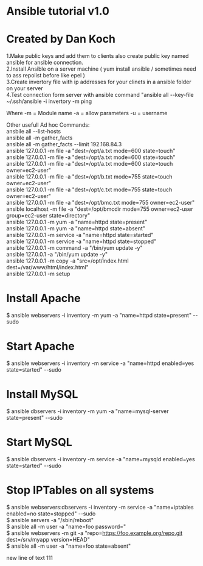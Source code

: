 # Ansible tutorial v1.0
# Created by Dan Koch

1.Make public keys and add them to clients also create public key named ansible for ansible connection. <br />
2.Install Ansible on a server machine ( yum install ansible / sometimes need to ass repolist before like epel ) <br />
3.Create invertory file with ip addresses for your clinets in a ansible folder on your server<br />
4.Test connection form server with ansible command "ansible all --key-file ~/.ssh/ansible -i invertory -m ping<br />
    
Where
-m = Module name
-a = allow parameters
-u = username

Other usefull Ad hoc Commands: <br />
ansbile all --list-hosts <br />
ansible all -m gather_facts <br />
ansible all -m gather_facts --limit 192.168.84.3<br />
ansible 127.0.0.1 -m file -a "dest=/opt/a.txt mode=600 state=touch"<br />
ansible 127.0.0.1 -m file -a "dest=/opt/a.txt mode=600 state=touch"<br />
ansible 127.0.0.1 -m file -a "dest=/opt/a.txt mode=600 state=touch owner=ec2-user"<br />
ansible 127.0.0.1 -m file -a "dest=/opt/b.txt mode=755 state=touch owner=ec2-user"<br />
ansible 127.0.0.1 -m file -a "dest=/opt/c.txt mode=755 state=touch owner=ec2-user"<br />
ansible 127.0.0.1 -m file -a "dest=/opt/bmc.txt mode=755 owner=ec2-user"<br />
ansible localhost -m file -a "dest=/opt/bmcdir mode=755 owner=ec2-user group=ec2-user state=directory"<br />
ansible 127.0.0.1 -m yum -a "name=httpd state=present"<br />
ansible 127.0.0.1 -m yum -a "name=httpd state=absent"<br />
ansible 127.0.0.1 -m service -a "name=httpd state=started"<br />
ansible 127.0.0.1 -m service -a "name=httpd state=stopped"<br />
ansible 127.0.0.1 -m command -a "/bin/yum update -y"<br />
ansible 127.0.0.1 -a "/bin/yum update -y"<br />
ansible 127.0.0.1 -m copy -a "src=/opt/index.html dest=/var/www/html/index.html"<br />
ansible 127.0.0.1 -m setup<br />
# Install Apache<br />
$ ansible webservers -i inventory -m yum -a "name=httpd state=present" --sudo<br />
# Start Apache<br />
$ ansible webservers -i inventory -m service -a "name=httpd enabled=yes state=started" --sudo<br />
# Install MySQL<br />
$ ansible dbservers -i inventory -m yum -a "name=mysql-server state=present" --sudo<br />
# Start MySQL<br />
$ ansible dbservers -i inventory -m service -a "name=mysqld enabled=yes state=started" --sudo<br />
# Stop IPTables on all systems<br />
$ ansible webservers:dbservers -i inventory -m service -a "name=iptables enabled=no state=stopped" --sudo<br />
$ ansible servers -a "/sbin/reboot" <br />
$ ansible all -m user -a "name=foo password="<br />
$ ansible webservers -m git -a "repo=https://foo.example.org/repo.git dest=/srv/myapp version=HEAD"<br />
$ ansible all -m user -a "name=foo state=absent"<br />

new line of text 111
